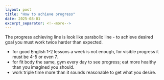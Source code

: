 ```yaml
---
layout: post
title: "How to achieve progress"
date: 2025-08-01
excerpt_separator: <!--more-->
---
```


The progress achieving line is look like parabolic line - to achieve desired goal you must work twice
harder than expected. 

 - for good English 1-2 lessons a week is not enough, for visible progress it must be 4-5 or even 7.
 - for fit body the same, gym every day to see progress; eat more healthy than you imagined you should.
 - work triple time more than it sounds reasonable to get what you desire.